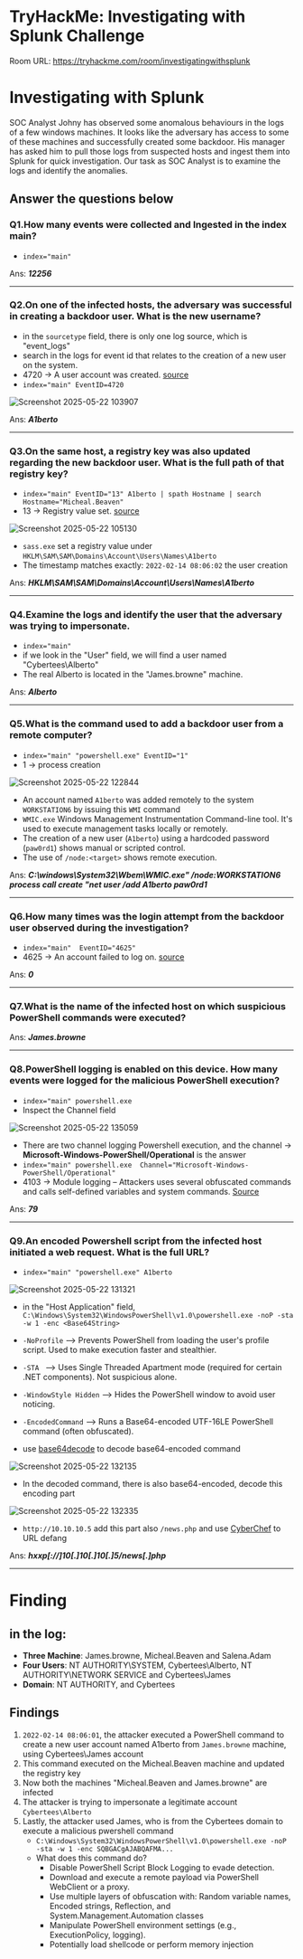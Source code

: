 # TryHackMe: Investigating with Splunk Challenge


Room URL: https://tryhackme.com/room/investigatingwithsplunk


# Investigating with Splunk
SOC Analyst Johny has observed some anomalous behaviours in the logs of a few windows machines. It looks like the adversary has access to some of these machines and successfully created some backdoor. His manager has asked him to pull those logs from suspected hosts and ingest them into Splunk for quick investigation. Our task as SOC Analyst is to examine the logs and identify the anomalies.

## Answer the questions below

### Q1.How many events were collected and Ingested in the index main?

- `index="main"`

Ans: ***12256***

---

### Q2.On one of the infected hosts, the adversary was successful in creating a backdoor user. What is the new username?

- in the `sourcetype` field, there is only one log source, which is "event_logs"
- search in the logs for event id that relates to the creation of a new user on the system.
- 4720 ->  A user account was created. [source](https://www.ultimatewindowssecurity.com/securitylog/encyclopedia/event.aspx?eventid=4720)
- `index="main" EventID=4720`

![Screenshot 2025-05-22 103907](https://github.com/user-attachments/assets/1e6c3a28-7cf8-4ec2-bcaa-5a15d983125d)

Ans: ***A1berto***

---

### Q3.On the same host, a registry key was also updated regarding the new backdoor user. What is the full path of that registry key?

- `index="main" EventID="13" A1berto | spath Hostname | search Hostname="Micheal.Beaven"`
- 13 -> Registry value set. [source](https://learn.microsoft.com/ar-sa/sysinternals/downloads/sysmon)

![Screenshot 2025-05-22 105130](https://github.com/user-attachments/assets/6daad650-45e7-4024-af0c-6f8538d64801)

- `sass.exe` set a registry value under `HKLM\SAM\SAM\Domains\Account\Users\Names\A1berto`
- The timestamp matches exactly: `2022-02-14 08:06:02` the user creation 

Ans: ***HKLM\SAM\SAM\Domains\Account\Users\Names\A1berto***

---

### Q4.Examine the logs and identify the user that the adversary was trying to impersonate.

- `index="main"` 
- if we look in the "User" field, we will find a user named "Cybertees\Alberto"
- The real Alberto is located in the "James.browne" machine. 

Ans: ***Alberto***

---

### Q5.What is the command used to add a backdoor user from a remote computer?

- `index="main" "powershell.exe" EventID="1"`
- 1 -> process creation

![Screenshot 2025-05-22 122844](https://github.com/user-attachments/assets/9ddc0378-f977-4dd2-af76-4fecb5edffa0)

- An account named `A1berto` was added remotely to the system `WORKSTATION6` by issuing this `WMI` command
- `WMIC.exe` Windows Management Instrumentation Command-line tool. It's used to execute management tasks locally or remotely.
- The creation of a new user (`A1berto`) using a hardcoded password (`paw0rd1`) shows manual or scripted control.
- The use of `/node:<target>` shows remote execution.

Ans: ***C:\windows\System32\Wbem\WMIC.exe" /node:WORKSTATION6 process call create "net user /add A1berto paw0rd1***

---

### Q6.How many times was the login attempt from the backdoor user observed during the investigation?

- `index="main"  EventID="4625"`
- 4625 -> An account failed to log on. [source](https://www.ultimatewindowssecurity.com/securitylog/encyclopedia/default.aspx?i=j)

Ans: ***0***

---

### Q7.What is the name of the infected host on which suspicious PowerShell commands were executed?


Ans: ***James.browne***

---

### Q8.PowerShell logging is enabled on this device. How many events were logged for the malicious PowerShell execution?

- `index="main" powershell.exe`
- Inspect the Channel field

![Screenshot 2025-05-22 135059](https://github.com/user-attachments/assets/a9c11894-9bcd-4d05-bacb-1fbbc7284e20)

- There are two channel logging Powershell execution, and the channel -> **Microsoft-Windows-PowerShell/Operational** is the answer
- `index="main" powershell.exe  Channel="Microsoft-Windows-PowerShell/Operational"`
- 4103 ->  Module logging – Attackers uses several obfuscated commands and calls self-defined variables and system commands. [Source ](https://www.iblue.team/incident-response-1/logging-powershell-activities)

Ans: ***79***

---

### Q9.An encoded Powershell script from the infected host initiated a web request. What is the full URL?

- `index="main" "powershell.exe" A1berto`

![Screenshot 2025-05-22 131321](https://github.com/user-attachments/assets/6f995b86-809f-46c2-8416-7802973e40d8)

- in the "Host Application" field, `C:\Windows\System32\WindowsPowerShell\v1.0\powershell.exe -noP -sta -w 1 -enc <Base64String>`
- `-NoProfile` –> Prevents PowerShell from loading the user's profile script. Used to make execution faster and stealthier.
- `-STA ` –> Uses Single Threaded Apartment mode (required for certain .NET components). Not suspicious alone.
- `-WindowStyle Hidden` –> Hides the PowerShell window to avoid user noticing.
- `-EncodedCommand` –> Runs a Base64-encoded UTF-16LE PowerShell command (often obfuscated).

- use [base64decode](https://www.base64decode.org/) to decode base64-encoded command

![Screenshot 2025-05-22 132135](https://github.com/user-attachments/assets/b84feaf4-cffc-42cb-bee5-e82968a73c28)

- In the decoded command, there is also base64-encoded, decode this encoding part

![Screenshot 2025-05-22 132335](https://github.com/user-attachments/assets/f317ce62-a55f-4098-9bd4-784bf8977edb)

- `http://10.10.10.5` add this part also `/news.php` and use [CyberChef](https://gchq.github.io/CyberChef/) to URL defang 

Ans: ***hxxp[://]10[.]10[.]10[.]5/news[.]php***

---
# Finding

## in the log:
- **Three Machine**: James.browne, Micheal.Beaven and Salena.Adam
- **Four Users**: NT AUTHORITY\SYSTEM, Cybertees\Alberto, NT AUTHORITY\NETWORK SERVICE and Cybertees\James
- **Domain**: NT AUTHORITY, and Cybertees


## Findings

1. `2022-02-14 08:06:01`, the attacker executed a PowerShell command to create a new user account named A1berto from `James.browne` machine, using Cybertees\James account 
2. This command executed on the Micheal.Beaven machine and updated the registry key 
3. Now both the machines "Micheal.Beaven and James.browne" are infected 
4. The attacker is trying to impersonate a legitimate account `Cybertees\Alberto`
5. Lastly, the attacker used James, who is from the Cybertees domain to execute a malicious pwershell command 
   - `C:\Windows\System32\WindowsPowerShell\v1.0\powershell.exe -noP -sta -w 1 -enc SQBGACgAJABQAFMA...`
   - What does this command do?
      - Disable PowerShell Script Block Logging to evade detection.
      - Download and execute a remote payload via PowerShell WebClient or a proxy.
      - Use multiple layers of obfuscation with: Random variable names, Encoded strings, Reflection, and System.Management.Automation classes
      - Manipulate PowerShell environment settings (e.g., ExecutionPolicy, logging).
      - Potentially load shellcode or perform memory injection 
